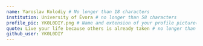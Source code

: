 ```yaml
---
name: Yaroslav Kolodiy # No longer than 18 characters
institution: University of Évora # no longer than 58 characters
profile_pic: YK0L0DIY.png # Name and extension of your profile picture(ex. mona.png)
quote: Live your life because others is already taken # no longer than 100 characters
github_user: YK0L0DIY
---
```

